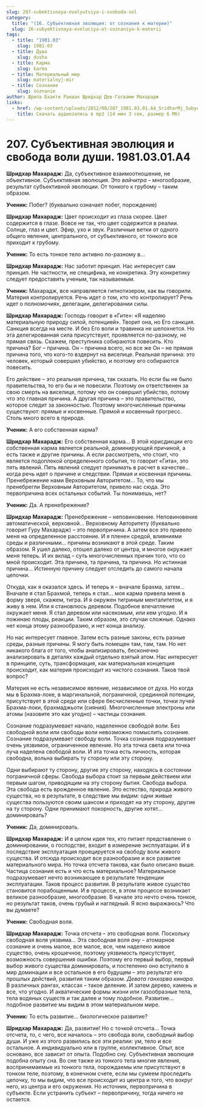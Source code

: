 ```yaml
---
slug: 207-subektivnaya-evolyutsiya-i-svoboda-vol
category:
  title: "(16. Субъективная эволюция: от сознания к материи)"
  slug: 16-subyektivnaya-evoluciya-ot-soznaniya-k-materii
tags:
  - title: "1981.03"
    slug: 1981-03
  - title: Душа
    slug: dusha
  - title: Карма
    slug: karma
  - title: Материальный мир
    slug: materialnyj-mir
  - title: Сознание
    slug: soznanie
author: Шрила Бхакти Ракшак Шридхар Дев-Госвами Махарадж
links:
  - href: /wp-content/uploads/2012/08/207_1981.03.01.A4_SridharMj_Subyektivnaya_evolyutsiya_i_svoboda_voli_dushi.mp3
    title: Скачать аудиозапись в mp3 (14 мин 3 сек, размер 6 Мб)
---
```


# 207. Субъективная эволюция и свобода воли души. 1981.03.01.A4

**Шридхар Махарадж:** Да, субъективное взаимоотношение, не объективное. Субъективная эволюция. Это *вайчитра* – многообразие, результат субъективной эволюции. От тонкого к грубому – таким образом.

**Ученик:** Побег? (буквально означает побег, порождение)

**Шридхар Махарадж:** Цвет происходит из глаза скорее. Цвет содержится в глазе. Вовсе не так, что цвет содержится в реалии. Солнце, глаз и цвет. Эфир, ухо и звук. Различные ветки от одного общего явления, центрального, от субъективного, от тонкого все приходит к грубому.

**Ученик:** То есть тонкое тело активно по-разному в…

**Шридхар Махарадж:** Нас заботит принцип. Нас интересует сам принцип. Не частности, не специфика, не конкретика. Эту конкретику следует предоставить ученым, так называемым.

**Ученик:** Махарадж, все направляется гипнотизером, как вы говорили. Материя контролируется. Речь идет о том, кто что контролирует? Речь идет о полномочиях, делегации, делегировании силы.

**Шридхар Махарадж:** Господь говорит в «Гите»: «Я наделяю материальную природу силой, потенцией». Творит она, но Его санкция. Санкция всегда на месте. И без Его воли и травинка не шелохнется. Но эта делегированная сила присутствует, проявляется по-разному, не прямая связь. Скажем, преступника собираются повесить. Кто причина? Бог – причина. Он – причина всего, но все же Он – не прямая причина того, что кого-то вздернут на виселице. Реальная причина: это человек, который совершил убийство, и поэтому его собираются повесить.

Его действие – это реальная причина, так сказать. Но если бы не было правительства, то его бы и не повесили. Поэтому он ответственен за свою смерть на виселице, потому что он совершил убийство, потому что это главная причина. А другая причина – это правительство, которое следит за законностью. Поэтому многочисленные причины существуют: прямые и косвенные. Прямой и косвенный прогресс. Столь много всего в природе.

**Ученик:** А его собственная карма?

**Шридхар Махарадж:** Его собственная карма… В этой юрисдикции его собственная карма является реальной, доминирующей причиной, а есть также и другие причины. А если рассмотреть, что стоит, что является подоплекой определенного события, то говорит «Гита», это пять явлений. Пять явлений следует принимать в расчет в качестве… когда речь идет о причине и следствии. Прямая и косвенная причины. Пренебрежение нами Верховным Авторитетом… То, что мы пренебрегли Верховным Авторитетом, привело нас сюда. Это первопричина всех остальных событий. Ты понимаешь, нет?

**Ученик:** Да. А пренебрежение?

**Шридхар Махарадж:** Пренебрежение – неповиновение. Неповиновение автоматической, верховной… Верховному Авторитету (буквально говорит Гуру Махарадж) – это первопричина. А затем все это привело меня на определенное расстояние. И я пленен средой, влияниями среды и различными… причины возникают в этой среде. Таким образом. Я ушел далеко, отошел далеко от центра, и многое окружает меня теперь. И их вклад – суть многочисленных причин того, что со мной происходит. Эта причина, та причина, та причина. Но истинная причина… Истинную причину следует отследить до самого начала цепочки.

Откуда, как я оказался здесь. И теперь я – вначале Брахма, затем… Вначале я стал Брахмой, теперь я стал… моя карма привела меня в форму зверя, скажем, тигра. И я окружен тигриным менталитетом, и я живу в нем. Или я становлюсь деревом. Подобное впечатление окружает меня. Я стал деревом или насекомым, или кем угодно. И я пожинаю плоды, реакции. Таким образом, это случаи сложные. Однако нет конца этому разнообразию, и нет конца анализу.

Но нас интересует главное. Затем есть разные законы, есть разные среды, разные причины. Я могу быть помещен там, там, там. Но нет никакого блага от того, чтобы анализировать, бесконечно анализировать в деталях каждый отдельно взятый атом. Нас интересует в принципе, суть, трансформация, как материальная концепция происходит, как материя происходит из чистого сознания. Таков твой вопрос?

Материя не есть независимое явление, независимое от духа. Но когда мы в Брахма-локе, в маргинальной, пограничной, срединной потенции, присутствует в этой среде или сфере бесчисленные точки, точки лучей Брахма-локи, брахмаджьоти (сияния). Многочисленные электроны или атомы (назовите это как угодно) – частицы сознания.

Сознание подразумевает начало, наделенное свободой воли. Без свободной воли или свободы воли невозможно помыслить сознание. Сознание подразумевает свободу воли. Точка сознания подразумевает очень уязвимое, ограниченное явление. Но эта точка света или точка луча наделена свободой воли. И эта точка есть личность, которая свободна, вольна выбирать ту сторону или эту сторону.

Одни выбирают ту сторону, другие эту сторону, находясь в состоянии пограничной сферы. Свобода выбора стоит за первым действием или первым шагом, приводящим на эту сторону бытия. Свобода выбора. Эта свобода есть врожденное явление. Это естество, природа живого существа, но в результате, в следствие мы видим: одни живые существа пользуются своим шансом и приходят на эту сторону, другие на ту сторону. Одни принимают покорность, другие хотят… доминировать?

**Ученик:** Да, доминировать.

**Шридхар Махарадж:** И в целом идея тех, кто питает представление о доминировании, о господстве, входит в измерение эксплуатации. И в последствие эксплуатация проецируется на свободу воли живого существа. И отсюда происходит все разнообразие и все развитие материального мира. Но точка отсчета такова, как было описано выше. Частица сознания есть и что есть материальное? Материальное подразумевает нечто возникающее в результате тенденции эксплуатации. Таков процесс развития. В результате живое существо становится порабощенным. И в процессе, в этом процессе возникает великое разнообразие, многообразие. В начале это нечто очень тонкое, но результат таков, очень грубый и наглядный. Я ясно выражаюсь? Что вы думаете?

**Ученик:** Свободная воля.

**Шридхар Махарадж:** Точка отсчета – это свободная воля. Поскольку свободная воля уязвима… Эта свободная воля *ану* – атомарное сознание и очень малое, все малое, все, чем наделено живое существо, очень крошечное, поэтому уязвимость присутствует, возможность совершения ошибки. Поэтому его первый выбор, первый выбор живого существа доминировать, и постепенно оно вступило в мир доминации и все остальное в его будущем – это результат его прошлых действий, развития таким образом. *Девата ганхарва кинара*. В различных рангах, классах – такое деление. И затем дерево, камень и все, что угодно. И акватические формы жизни или газообразные тела, тела водяных существ и так далее и тому подобное. Развитие… подобное развитие мы видим в этом материальном мире.

**Ученик:** То есть развитие… биологическое развитие?

**Шридхар Махарадж:** Да, развитие! Но с точкой отсчета… Точка отсчета, то, с чего, все началось – это свобода воли, свободный выбор души. И уже из этого развились все эти реалии: ум, тело и все остальное. А индивидуально или в группе, коллективное. Опыт, все основано, все зависит от опыта. Подобно сну. Субъективная эволюция подобна опыту сна. Во сне также из тонкого тела многие явления, воспринимаемые из тонкого тела, порождаемы или присутствуют в тонком теле, поэтому, в конечном счете, если мы сумеем проследить цепочку, то мы видим, что все происходит из центра и того, что вокруг него, из центра и его окружения. Но источник, первопричина в субъекте. Если устранить субъект – первопричину, тогда ничего не остается.

